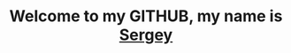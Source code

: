 <h1 align="center">Welcome to my GITHUB, my name is <a href="https://www.linkedin.com/in/sergei-gavrilenko-5015a6236/" target="_blank">Sergey</a> </h1>
